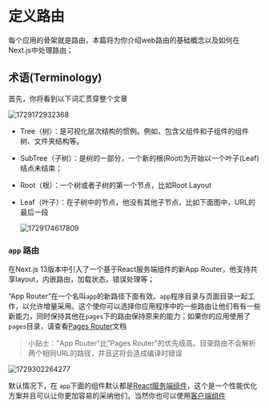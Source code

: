 # 定义路由

每个应用的骨架就是路由，本篇将为你介绍web路由的基础概念以及如何在Next.js中处理路由；

## 术语(Terminology)

首先，你将看到以下词汇贯穿整个文章

![1729172932368](images/1_Defining_Routes/1729172932368.png)

- Tree（树）：是可视化层次结构的惯例。例如，包含父组件和子组件的组件树、文件夹结构等。
- SubTree（子树）：是树的一部分，一个新的根(Root)为开始以一个叶子(Leaf)结点未结束；
- Root（根）：一个树或者子树的第一个节点，比如Root Layout
- Leaf（叶子）：在子树中的节点，他没有其他子节点，比如下面图中，URL的最后一段

  ![1729174617809](images/1_Defining_Routes/1729174617809.png)

### `app` 路由

在Next.js 13版本中引入了一个基于React服务端组件的新App Router，他支持共享layout，内嵌路由，加载状态，错误处理等；

“App Router”在一个名叫`app`的新路径下面有效。`app`程序目录与页面目录一起工作，以允许增量采用。这个使你可以选择你应用程序中的一些路由让他们有有一些新能力，同时保持其他在`pages`下的路由保持原来的能力；如果你的应用使用了`pages`目录，请查看[Pages Router](https://nextjs.org/docs/pages/building-your-application/routing)文档

> 小贴士："App Router"比"Pages Router"的优先级高。目录路由不会解析两个相同URL的路径，并且这将会造成编译时错误

![1729302264277](images/1_Defining_Routes/1729302264277.png)

默认情况下，在 `app`下面的组件默认都是[React服务端组件](../2_Rending(渲染)/1_server_components.md)，这个是一个性能优化方案并且可以让你更加容易的采纳他们，当然你也可以使用[客户端组件](../2_Rending(渲染)/2_client_components.md)
